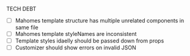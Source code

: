 TECH DEBT

- [ ] Mahomes template structure has multiple unrelated components in same file
- [ ] Mahomes template styleNames are inconsistent
- [ ] Template styles idaelly should be passed down from props
- [ ] Customizer should show errors on invalid JSON
